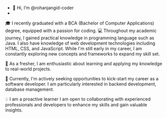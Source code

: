 - 👋 Hi, I’m @rohanjangid-coder
- 
🎓 I recently graduated with a BCA (Bachelor of Computer Applications) degree, equipped with a passion for coding. 
💻 Throughout my academic journey, I gained practical knowledge in programming language such as Java. I also have knowledge of web development technologies including HTML, CSS, and JavaScript. 
While I'm still early in my career, I am constantly exploring new concepts and frameworks to expand my skill set.

🌱 As a fresher, I am enthusiastic about learning and applying my knowledge to real-world projects. 
 
🔭 Currently, I'm actively seeking opportunities to kick-start my career as a software developer. 
I am particularly interested in backend development, database management.


💡 I am a proactive learner I am open to collaborating with experienced professionals and developers to enhance my skills and gain valuable insights.



<!---
rohanjangid-coder/rohanjangid-coder is a ✨ special ✨ repository because its `README.md` (this file) appears on your GitHub profile.
You can click the Preview link to take a look at your changes.
--->
